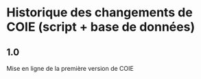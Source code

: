 # Historique des changements de COIE (script + base de données)

## 1.0

Mise en ligne de la première version de COIE
